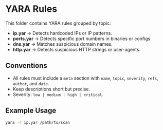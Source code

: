 # YARA Rules

This folder contains YARA rules grouped by topic:

- **ip.yar** → Detects hardcoded IPs or IP patterns.
- **ports.yar** → Detects specific port numbers in binaries or configs.
- **dns.yar** → Matches suspicious domain names.
- **http.yar** → Detects suspicious HTTP strings or user-agents.

## Conventions
- All rules must include a `meta` section with `name`, `topic`, `severity`, `refs`, `author`, and `date`.
- Keep descriptions short but precise.
- Severity: `low | medium | high | critical`.

## Example Usage
```bash
yara -r ip.yar /path/to/scan


